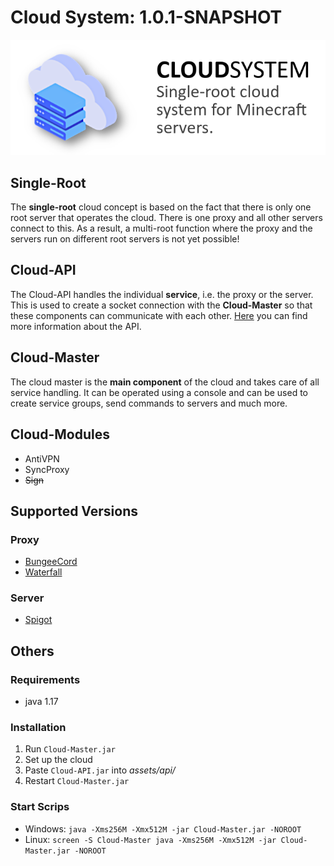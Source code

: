 # Cloud System: 1.0.1-SNAPSHOT
![](https://github.com/Delta203/CloudSystem/blob/main/.img/thumbnail.png)

## Single-Root
The **single-root** cloud concept is based on the fact that there is only one root server that operates
the cloud. There is one proxy and all other servers connect to this. As a result, a multi-root function 
where the proxy and the servers run on different root servers is not yet possible!

## Cloud-API
The Cloud-API handles the individual **service**, i.e. the proxy or the server. This is used to create
a socket connection with the **Cloud-Master** so that these components can communicate with each other.
[Here](https://github.com/Delta203/CloudSystem/tree/main/Cloud-API) you can find more information about 
the API.

## Cloud-Master
The cloud master is the **main component** of the cloud and takes care of all service handling. It can
be operated using a console and can be used to create service groups, send commands to servers and
much more.

## Cloud-Modules
- AntiVPN
- SyncProxy
- ~~Sign~~

## Supported Versions
### Proxy
- [BungeeCord](https://ci.md-5.net/job/BungeeCord/)
- [Waterfall](https://papermc.io/downloads/waterfall)
### Server
- [Spigot](https://getbukkit.org/download/spigot)

## Others
### Requirements
- java 1.17
### Installation
1. Run `Cloud-Master.jar`
2. Set up the cloud
3. Paste `Cloud-API.jar` into _assets/api/_
4. Restart `Cloud-Master.jar`
### Start Scrips
- Windows: `java -Xms256M -Xmx512M -jar Cloud-Master.jar -NOROOT`
- Linux: `screen -S Cloud-Master java -Xms256M -Xmx512M -jar Cloud-Master.jar -NOROOT`
